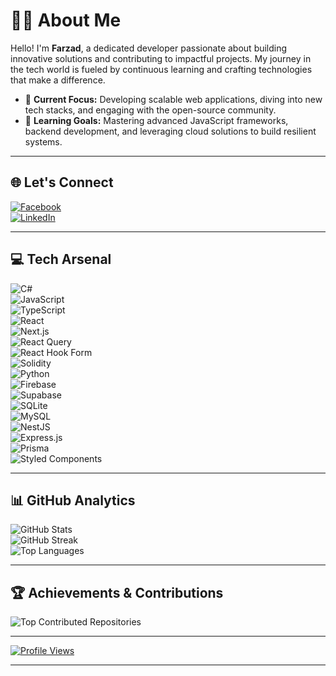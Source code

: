 # 👨‍💻 About Me

Hello! I'm **Farzad**, a dedicated developer passionate about building innovative solutions and contributing to impactful projects. My journey in the tech world is fueled by continuous learning and crafting technologies that make a difference.

- 🔭 **Current Focus:** Developing scalable web applications, diving into new tech stacks, and engaging with the open-source community.  
- 🌱 **Learning Goals:** Mastering advanced JavaScript frameworks, backend development, and leveraging cloud solutions to build resilient systems.

---

## 🌐 Let's Connect
[![Facebook](https://img.shields.io/badge/Facebook-%231877F2.svg?logo=Facebook&logoColor=white)](https://facebook.com/farzad.developer)  
[![LinkedIn](https://img.shields.io/badge/LinkedIn-%230077B5.svg?logo=linkedin&logoColor=white)](https://linkedin.com/in/farzad-developer)

---

## 💻 Tech Arsenal

![C#](https://img.shields.io/badge/c%23-%23239120.svg?style=for-the-badge&logo=csharp&logoColor=white)  
![JavaScript](https://img.shields.io/badge/javascript-%23323330.svg?style=for-the-badge&logo=javascript&logoColor=%23F7DF1E)  
![TypeScript](https://img.shields.io/badge/typescript-%23007ACC.svg?style=for-the-badge&logo=typescript&logoColor=white)  
![React](https://img.shields.io/badge/react-%2320232a.svg?style=for-the-badge&logo=react&logoColor=%2361DAFB)  
![Next.js](https://img.shields.io/badge/next.js-%23000000.svg?style=for-the-badge&logo=next.js&logoColor=white)  
![React Query](https://img.shields.io/badge/-React%20Query-FF4154?style=for-the-badge&logo=react%20query&logoColor=white)  
![React Hook Form](https://img.shields.io/badge/React%20Hook%20Form-%23EC5990.svg?style=for-the-badge&logo=reacthookform&logoColor=white)  
![Solidity](https://img.shields.io/badge/Solidity-%23363636.svg?style=for-the-badge&logo=solidity&logoColor=white)  
![Python](https://img.shields.io/badge/python-3670A0?style=for-the-badge&logo=python&logoColor=ffdd54)  
![Firebase](https://img.shields.io/badge/firebase-%23039BE5.svg?style=for-the-badge&logo=firebase)  
![Supabase](https://img.shields.io/badge/Supabase-3ECF8E?style=for-the-badge&logo=supabase&logoColor=white)  
![SQLite](https://img.shields.io/badge/sqlite-%2307405e.svg?style=for-the-badge&logo=sqlite&logoColor=white)  
![MySQL](https://img.shields.io/badge/mysql-4479A1.svg?style=for-the-badge&logo=mysql&logoColor=white)  
![NestJS](https://img.shields.io/badge/nestjs-%23E0234E.svg?style=for-the-badge&logo=nestjs&logoColor=white)  
![Express.js](https://img.shields.io/badge/express.js-%23404d59.svg?style=for-the-badge&logo=express&logoColor=white)  
![Prisma](https://img.shields.io/badge/Prisma-3982CE?style=for-the-badge&logo=Prisma&logoColor=white)  
![Styled Components](https://img.shields.io/badge/styled--components-DB7093?style=for-the-badge&logo=styled-components&logoColor=white)

---

## 📊 GitHub Analytics

![GitHub Stats](https://github-readme-stats.vercel.app/api?username=devFarzad&theme=react&hide_border=false&include_all_commits=true&count_private=true)  
![GitHub Streak](https://github-readme-streak-stats.herokuapp.com/?user=devFarzad&theme=react&hide_border=false)  
![Top Languages](https://github-readme-stats.vercel.app/api/top-langs/?username=devFarzad&theme=react&hide_border=false&include_all_commits=true&count_private=true&layout=compact)

---

## 🏆 Achievements & Contributions

![Top Contributed Repositories](https://github-contributor-stats.vercel.app/api?username=devFarzad&limit=5&theme=dark&combine_all_yearly_contributions=true)

---

[![Profile Views](https://visitcount.itsvg.in/api?id=devFarzad&icon=2&color=1)](https://visitcount.itsvg.in)

---


